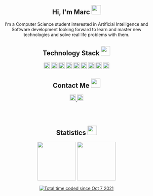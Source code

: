 
<h2 align="center">Hi, I'm Marc <img src="https://media.giphy.com/media/l4FGI8GoTL7N4DsyI/giphy.gif" width="30"></h2>
<p align="center">
 I'm a Computer Science student interested in Artificial Intelligence and Software development looking forward to learn and master new technologies and solve real life problems with them.
</p>

<h2 align="center">Technology Stack <img src="https://media.giphy.com/media/3u9d5yIvAVFPFl9cow/giphy.gif" width="30"></h2>
<p align="center">
	<!-- C -->
	<img src="https://img.shields.io/badge/c-%2300599C.svg?style=for-the-badge&logo=c&logoColor=white" height=20>
	<!-- Java -->
	<img src="https://img.shields.io/badge/java-%23ED8B00.svg?style=for-the-badge&logo=java&logoColor=white" height=20>
	<!-- Python -->		
	<img src="https://img.shields.io/badge/python-3670A0?style=for-the-badge&logo=python&logoColor=ffdd54" height=20>
	<!-- Docker -->
	<img src="https://img.shields.io/badge/docker-%230db7ed.svg?style=for-the-badge&logo=docker&logoColor=white" height=20>
	<!-- Postgres -->
	<img src="https://img.shields.io/badge/postgres-%23316192.svg?style=for-the-badge&logo=postgresql&logoColor=white" height=20>
	<!-- VSCode -->
	<img src="https://img.shields.io/badge/Visual%20Studio%20Code-0078d7.svg?style=for-the-badge&logo=visual-studio-code&logoColor=white" height=20>
	<!-- Latex -->
	<img src="https://img.shields.io/badge/latex-%23008080.svg?style=for-the-badge&logo=latex&logoColor=white" height=20>
	<!-- Git -->
	<img src="https://img.shields.io/badge/git-%23F05033.svg?style=for-the-badge&logo=git&logoColor=white" height=20>
	<!-- GitHub -->
	<img src="https://img.shields.io/badge/github-%23121011.svg?style=for-the-badge&logo=github&logoColor=white" height=20>
</p>
<h2 align="center">Contact Me <img src="https://media.giphy.com/media/VeMWtL6VXigFFIgAtx/giphy.gif" width="30"></h2>
<p align="center">
	<!-- mail -->
	<a href="mailto: mgaspjoval2002@gmail.com">
 		<img src="https://img.shields.io/badge/Gmail-D14836?style=for-the-badge&logo=gmail&logoColor=white" height=20>
	</a>
	<!-- Linkedin -->
	<a href="https://www.linkedin.com/in/marc-gasp%C3%A0-joval-aba4651b3/">
 		<img src="https://img.shields.io/badge/linkedin-%230077B5.svg?style=for-the-badge&logo=linkedin&logoColor=white" height=20>
	</a>
</p>
<br>
<br>
<h2 align="center">Statistics <img src="https://media.giphy.com/media/jUQHpQ3UjFBfRlQekP/giphy.gif" width="30"></h2>
<div align="center">
	<picture>
	<source 
	srcset="https://github-readme-stats.vercel.app/api?username=marcgj&show_icons=true&theme=dark"
	media="(prefers-color-scheme: dark)"
	/>
	<source
	srcset="https://github-readme-stats.vercel.app/api?username=marcgj&show_icons=true"
	media="(prefers-color-scheme: light), (prefers-color-scheme: no-preference)"
	/>
	<img src="https://github-readme-stats.vercel.app/api?username=marcgj&show_icons=true" height="125"/>
	</picture>
	<picture>
	<source 
	srcset="https://github-readme-stats.vercel.app/api/top-langs/?username=anuraghazra&layout=compact&theme=dark"
	media="(prefers-color-scheme: dark)"
	/>
	<source
	srcset="https://github-readme-stats.vercel.app/api/top-langs/?username=anuraghazra&layout=compact"
	media="(prefers-color-scheme: light), (prefers-color-scheme: no-preference)"
	/>
	<img src="https://github-readme-stats.vercel.app/api/top-langs/?username=anuraghazra&layout=compact" height="125"/>
	</picture>
</div>
<p align="center">
	<a href="https://wakatime.com/@40517507-cecb-4f73-9bb1-bf341d8e2516">
	<img src="https://wakatime.com/badge/user/40517507-cecb-4f73-9bb1-bf341d8e2516.svg" alt="Total time coded since Oct 7 2021" />
	</a>
</p>
